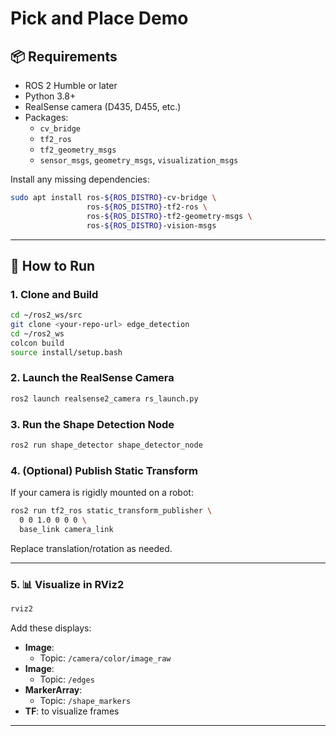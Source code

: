 # Pick and Place Demo

## 📦 Requirements

- ROS 2 Humble or later
- Python 3.8+
- RealSense camera (D435, D455, etc.)
- Packages:
  - `cv_bridge`
  - `tf2_ros`
  - `tf2_geometry_msgs`
  - `sensor_msgs`, `geometry_msgs`, `visualization_msgs`

Install any missing dependencies:

```bash
sudo apt install ros-${ROS_DISTRO}-cv-bridge \
                 ros-${ROS_DISTRO}-tf2-ros \
                 ros-${ROS_DISTRO}-tf2-geometry-msgs \
                 ros-${ROS_DISTRO}-vision-msgs
```

---

## 🚀 How to Run

### 1. Clone and Build

```bash
cd ~/ros2_ws/src
git clone <your-repo-url> edge_detection
cd ~/ros2_ws
colcon build
source install/setup.bash
```

### 2. Launch the RealSense Camera

```bash
ros2 launch realsense2_camera rs_launch.py
```


### 3. Run the Shape Detection Node

```bash
ros2 run shape_detector shape_detector_node
```

### 4. (Optional) Publish Static Transform

If your camera is rigidly mounted on a robot:

```bash
ros2 run tf2_ros static_transform_publisher \
  0 0 1.0 0 0 0 \
  base_link camera_link
```

Replace translation/rotation as needed.

---

### 5. 📊 Visualize in RViz2

```bash
rviz2
```

Add these displays:
- **Image**:
  - Topic: `/camera/color/image_raw`
- **Image**:
  - Topic: `/edges`
- **MarkerArray**:
  - Topic: `/shape_markers`
- **TF**: to visualize frames

---

